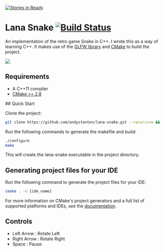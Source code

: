 [![Stories in Ready](https://badge.waffle.io/andystanton/lana-snake.png?label=ready&title=Ready)](https://waffle.io/andystanton/lana-snake)
# Lana Snake [![Build Status](https://travis-ci.org/andystanton/lana-snake.png?branch=master)](https://travis-ci.org/andystanton/lana-snake)

An implementation of the retro game Snake in C++. I wrote this as a way of learning C++. It makes use of the [GLFW library](http://www.glfw.org) and [CMake](http://www.cmake.org/) to build the project.

![](http://andystanton.github.io/lana-snake/images/content/1.0/lana-snake.png)

## Requirements

 * A C++11 compiler
 * [CMake >= 2.8](http://www.cmake.org/cmake/resources/software.html)

## Quick Start

Clone the project:

```sh
git clone https://github.com/andystanton/lana-snake.git --recursive && cd lana-snake
```

Run the following commands to generate the makefile and build:

```sh
./configure
make
```

This will create the lana-snake executable in the project directory.

## Generating project files for your IDE

Run the following command to generate the project files for your IDE:

```sh
cmake . -G {ide_name}
```

For more information on CMake's project generators and a full list of supported platforms and IDEs, see the [documentation](http://www.cmake.org/Wiki/CMake_Generator_Specific_Information).

## Controls

 * Left Arrow : Rotate Left
 * Right Arrow : Rotate Right
 * Space : Pause
